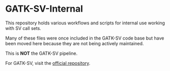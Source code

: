 # GATK-SV-Internal

This repository holds various workflows and scripts for internal use working with SV call sets. 

Many of these files were once included in the GATK-SV code base but have been moved here because they are not being actively maintained.

This is **NOT** the GATK-SV pipeline.

For GATK-SV, visit the [official repository](https://github.com/broadinstitute/gatk-sv).
